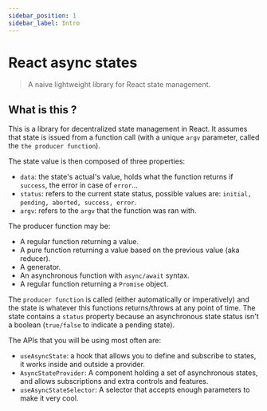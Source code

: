 ```yaml
---
sidebar_position: 1
sidebar_label: Intro
---
```

# React async states
> A naive lightweight library for React state management.

## What is this ?
This is a library for decentralized state management in React.
It assumes that state is issued from a function call (with a unique `argv` parameter, called the `the producer function`).

The state value is then composed of three properties:
- `data`: the state's actual's value, holds what the function returns if `success`, the error in case of `error`...
- `status`: refers to the current state status, possible values are: `initial, pending, aborted, success, error`.
- `argv`: refers to the `argv` that the function was ran with.

The producer function may be:
- A regular function returning a value.
- A pure function returning a value based on the previous value (aka reducer).
- A generator.
- An asynchronous function with `async/await` syntax.
- A regular function returning a `Promise` object.

The `producer function` is called (either automatically or imperatively) and the state
is whatever this functions returns/throws at any point of time.
The state contains a `status` property because an asynchronous state status isn't a boolean
(`true/false` to indicate a pending state).

The APIs that you will be using most often are:

- `useAsyncState`: a hook that allows you to define and subscribe to states, it works inside and outside a provider.
- `AsyncStateProvider`: A component holding a set of asynchronous states, and allows subscriptions and extra controls and features.
- `useAsyncStateSelector`: A selector that accepts enough parameters to make it very cool.
